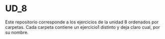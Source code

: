 # UD_8
 
Este repositorio corresponde a los ejercicios de la unidad 8 ordenados por carpetas. Cada carpeta contiene un ejercicio1 distinto y deja claro cual, por su nombre.
